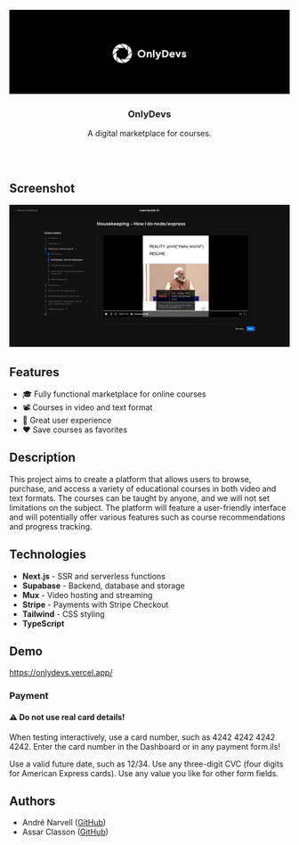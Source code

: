 ![Repo Banner](./.github/repo-banner.png)

<p align="center">
   

  <h3 align="center">OnlyDevs</h3>

  <p align="center">
    A digital marketplace for courses.
  </p>
  <br />
  <br />
</p>

## Screenshot
![Screenshot of the course player](./.github/screenshot.png)

## Features

- 🎓 Fully functional marketplace for online courses
- 📽 Courses in video and text format
- 🎨 Great user experience
- ❤ Save courses as favorites


## Description

This project aims to create a platform that allows users to browse, purchase, and access a variety of educational courses in both video and text formats. The courses can be taught by anyone, and we will not set limitations on the subject. The platform will feature a user-friendly interface and will potentially offer various features such as course recommendations and progress tracking.

## Technologies

- **Next.js** - SSR and serverless functions
- **Supabase** - Backend, database and storage
- **Mux** - Video hosting and streaming
- **Stripe** - Payments with Stripe Checkout
- **Tailwind** - CSS styling
- **TypeScript**

## Demo

https://onlydevs.vercel.app/

### Payment

#### ⚠ Do not use real card details!

When testing interactively, use a card number, such as 4242 4242 4242 4242. Enter the card number in the Dashboard or in any payment form.ils!

Use a valid future date, such as 12/34.
Use any three-digit CVC (four digits for American Express cards).
Use any value you like for other form fields.

## Authors

- André Narvell ([GitHub](https://github.com/AndreNarvell))
- Assar Classon ([GitHub](https://github.com/assarbertil))
